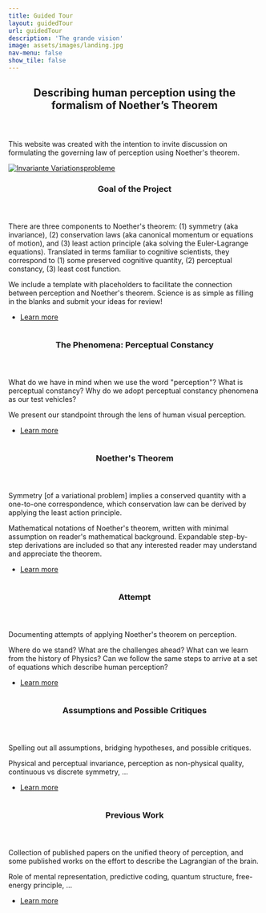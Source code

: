 ```yaml
---
title: Guided Tour
layout: guidedTour
url: guidedTour
description: 'The grande vision' 
image: assets/images/landing.jpg
nav-menu: false
show_tile: false
---
```


<!-- Main -->
<div id="main">

<!-- One -->
<section id="one">
	<div class="inner">
		<header class="major">
			<h2>Describing human perception using the formalism of Noether’s Theorem</h2>
		</header>
		<p>This website was created with the intention to invite discussion on formulating the governing law of perception using Noether's theorem.
		</p>
	</div>
</section>

<!-- Two -->
<section id="two" class="spotlights">
	<section>
		<a href="goalTemplate.html" class="image">
			<img src="{% link assets/images/goalTemplate.jpg %}" alt="Invariante Variationsprobleme" data-position="center center" />
		</a>
		<div class="content">
			<div class="inner">
				<header class="major">
					<h3>Goal of the Project</h3>
				</header>
				<p>
					There are three components to Noether's theorem: (1) symmetry (aka invariance), (2) conservation laws (aka canonical momentum or equations of motion), and (3) least action principle (aka solving the Euler-Lagrange equations). Translated in terms familiar to cognitive scientists, they correspond to (1) some preserved cognitive quantity, (2) perceptual constancy, (3) least cost function.
				</p>
				<p>
					We include a template with placeholders to facilitate the connection between perception and Noether's theorem. Science is as simple as filling in the blanks and submit your ideas for review!
				</p>
				<ul class="actions">
					<li><a href="goalTemplate.html" class="button">Learn more</a></li>
				</ul>
			</div>
		</div>
	</section>
	<section>
		<a href="perceptualConstancy.html" class="image">
			<img src="{% link assets/images/perception.jpg %}" alt="" data-position="top center" />
		</a>
		<div class="content">
			<div class="inner">
				<header class="major">
					<h3>The Phenomena: Perceptual Constancy</h3>
				</header>
				<p>What do we have in mind when we use the word "perception"? What is perceptual constancy? Why do we adopt perceptual constancy phenomena as our test vehicles?</p>
				<p>We present our standpoint through the lens of human visual perception.</p>
				<ul class="actions">
					<li><a href="perceptualConstancy.html" class="button">Learn more</a></li>
				</ul>
			</div>
		</div>
	</section>
	<section>
		<a href="noetherTheorem.html" class="image">
			<img src="{% link assets/images/noether.jpg %}" alt="" data-position="25% 25%" />
		</a>
		<div class="content">
			<div class="inner">
				<header class="major">
					<h3>Noether's Theorem</h3>
				</header>
				<p> Symmetry [of a variational problem] implies a conserved quantity with a one-to-one correspondence, which conservation law can be derived by applying the least action principle. </p>
				<p>Mathematical notations of Noether's theorem, written with minimal assumption on reader's mathematical background. Expandable step-by-step derivations are included so that any interested reader may understand and appreciate the theorem.</p>
				<ul class="actions">
					<li><a href="noetherTheorem.html" class="button">Learn more</a></li>
				</ul>
			</div>
		</div>
	</section>
	<section>
		<a href="brainstorm.html" class="image">
			<img src="{% link assets/images/attempt.jpg %}" alt="" data-position="25% 25%" />
		</a>
		<div class="content">
			<div class="inner">
				<header class="major">
					<h3>Attempt</h3>
				</header>
				<p> 
					Documenting attempts of applying Noether's theorem on perception.
				</p>
				<p>
					Where do we stand? What are the challenges ahead? What can we learn from the history of Physics? Can we follow the same steps to arrive at a set of equations which describe human perception? 
				</p>
				<ul class="actions">
					<li><a href="brainstorm.html" class="button">Learn more</a></li>
				</ul>
			</div>
		</div>
	</section>
	<section>
		<a href="assumptions_critiques.html" class="image">
			<img src="{% link assets/images/challenges.jpg %}" alt="" data-position="25% 25%" />
		</a>
		<div class="content">
			<div class="inner">
				<header class="major">
					<h3>Assumptions and Possible Critiques</h3>
				</header>
				<p> 
					Spelling out all assumptions, bridging hypotheses, and possible critiques.
				</p>
				<p>
					Physical and perceptual invariance, perception as non-physical quality, continuous vs discrete symmetry, ...
				</p>
				<ul class="actions">
					<li><a href="assumptions_critiques.html" class="button">Learn more</a></li>
				</ul>
			</div>
		</div>
	</section>
	<section>
		<a href="previousWork.html" class="image">
			<img src="{% link assets/images/previousWork.jpg %}" alt="" data-position="25% 25%" />
		</a>
		<div class="content">
			<div class="inner">
				<header class="major">
					<h3>Previous Work</h3>
				</header>
				<p> 
					Collection of published papers on the unified theory of perception, and some published works on the effort to describe the Lagrangian of the brain.
				</p>
				<p>
					Role of mental representation, predictive coding, quantum structure, free-energy principle, ...
				</p>
				<ul class="actions">
					<li><a href="previousWork.html" class="button">Learn more</a></li>
				</ul>
			</div>
		</div>
	</section>
</section>


</div>
